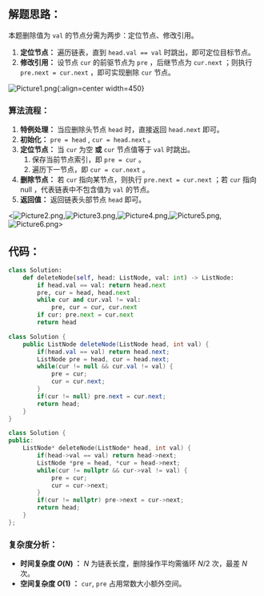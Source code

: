 ## 解题思路：

本题删除值为 `val` 的节点分需为两步：定位节点、修改引用。

1. **定位节点：** 遍历链表，直到 `head.val == val` 时跳出，即可定位目标节点。
2. **修改引用：** 设节点 `cur` 的前驱节点为 `pre` ，后继节点为 `cur.next` ；则执行 `pre.next = cur.next` ，即可实现删除 `cur` 节点。

![Picture1.png](https://pic.leetcode-cn.com/1613757478-NBOvjn-Picture1.png){:align=center width=450}

### 算法流程：

1. **特例处理：** 当应删除头节点 `head` 时，直接返回 `head.next` 即可。
2. **初始化：** `pre = head` , `cur = head.next` 。
3. **定位节点：** 当 `cur` 为空 **或** `cur` 节点值等于 `val` 时跳出。
   1. 保存当前节点索引，即 `pre = cur` 。
   2. 遍历下一节点，即 `cur = cur.next` 。
4. **删除节点：** 若 `cur` 指向某节点，则执行 `pre.next = cur.next` ；若 `cur` 指向 $\text{null}$ ，代表链表中不包含值为 `val` 的节点。
5. **返回值：** 返回链表头部节点 `head` 即可。

<![Picture2.png](https://pic.leetcode-cn.com/1599417705-BpuWiY-Picture2.png),![Picture3.png](https://pic.leetcode-cn.com/1599417705-RNAPbt-Picture3.png),![Picture4.png](https://pic.leetcode-cn.com/1599417705-dIljCU-Picture4.png),![Picture5.png](https://pic.leetcode-cn.com/1599417705-nRNZwN-Picture5.png),![Picture6.png](https://pic.leetcode-cn.com/1599417705-XmugFY-Picture6.png)>

## 代码：

```Python []
class Solution:
    def deleteNode(self, head: ListNode, val: int) -> ListNode:
        if head.val == val: return head.next
        pre, cur = head, head.next
        while cur and cur.val != val:
            pre, cur = cur, cur.next
        if cur: pre.next = cur.next
        return head
```

```Java []
class Solution {
    public ListNode deleteNode(ListNode head, int val) {
        if(head.val == val) return head.next;
        ListNode pre = head, cur = head.next;
        while(cur != null && cur.val != val) {
            pre = cur;
            cur = cur.next;
        }
        if(cur != null) pre.next = cur.next;
        return head;
    }
}
```

```C++ []
class Solution {
public:
    ListNode* deleteNode(ListNode* head, int val) {
        if(head->val == val) return head->next;
        ListNode *pre = head, *cur = head->next;
        while(cur != nullptr && cur->val != val) {
            pre = cur;
            cur = cur->next;
        }
        if(cur != nullptr) pre->next = cur->next;
        return head;
    }
};
```

### 复杂度分析：

- **时间复杂度 $O(N)$ ：** $N$ 为链表长度，删除操作平均需循环 $N/2$ 次，最差 $N$ 次。
- **空间复杂度 $O(1)$ ：** `cur`, `pre` 占用常数大小额外空间。
